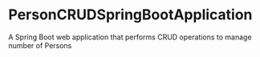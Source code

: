 # PersonCRUDSpringBootApplication
A Spring Boot web application that performs CRUD operations to manage number of Persons
